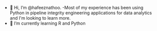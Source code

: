 - 👋 Hi, I’m @hafeeznathoo. 
-Most of my experience has been using Python in pipeline integrity engineering applications for data analytics and I'm looking to learn more.
- 🌱 I’m currently learning R and Python



<!---
hafeeznathoo/hafeeznathoo is a ✨ special ✨ repository because its `README.md` (this file) appears on your GitHub profile.
You can click the Preview link to take a look at your changes.
--->
